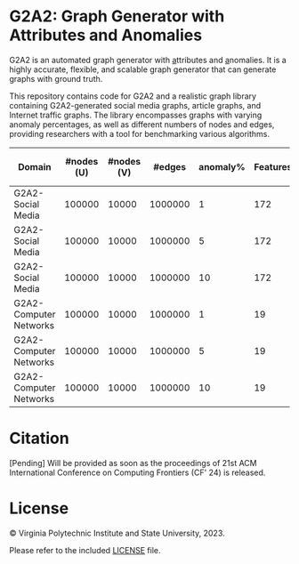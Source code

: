 # G2A2: Graph Generator with Attributes and Anomalies

G2A2 is an automated <ins>g</ins>raph <ins>g</ins>enerator with <ins>a</ins>ttributes and <ins>a</ins>nomalies. It is a highly accurate, flexible, and scalable graph generator that can generate graphs with ground truth.

This repository contains code for G2A2 and a realistic graph library containing G2A2-generated social media graphs, article graphs, and Internet traffic graphs. The library
encompasses graphs with varying anomaly percentages, as well as different numbers of nodes and edges, providing researchers with a tool for benchmarking various algorithms.

| Domain                 | #nodes (U) | #nodes (V) | #edges  | anomaly% | Features | Avg. Degree | Avg. BCC (U) | Avg. BCC (V) | Duration (hrs) | Link |
|------------------------|------------|------------|---------|----------|----------|-------------|--------------|--------------|----------------|------|
| G2A2-Social Media      | 100000     | 10000      | 1000000 | 1        | 172      |             |              |              | 744            |      |
| G2A2-Social Media      | 100000     | 10000      | 1000000 | 5        | 172      |             |              |              | 744            |      |
| G2A2-Social Media      | 100000     | 10000      | 1000000 | 10       | 172      |             |              |              | 744            |      |
| G2A2-Computer Networks | 100000     | 10000      | 1000000 | 1        | 19       |             |              |              | 144            |      |
| G2A2-Computer Networks | 100000     | 10000      | 1000000 | 5        | 19       |             |              |              | 144            |      |
| G2A2-Computer Networks | 100000     | 10000      | 1000000 | 10       | 19       |             |              |              | 144            |      |

# Citation

[Pending] Will be provided as soon as the proceedings of 21st ACM International Conference on Computing Frontiers (CF' 24) is released.


# License

&copy; Virginia Polytechnic Institute and State University, 2023.

Please refer to the included [LICENSE](./LICENSE) file.

